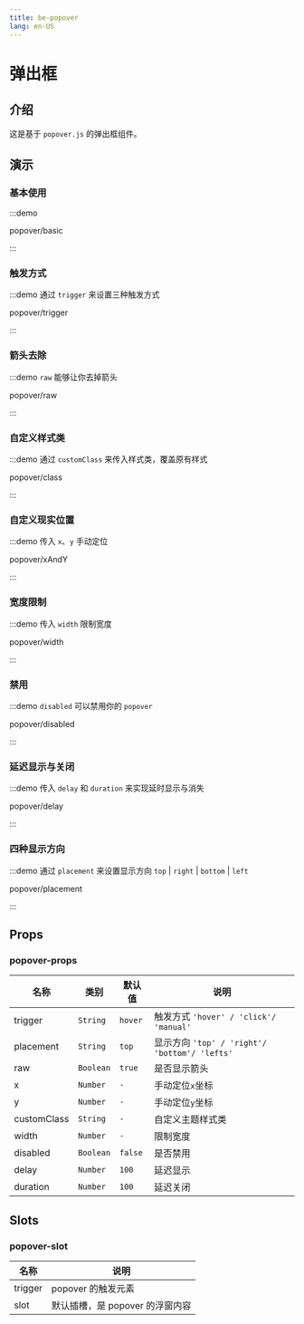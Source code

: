 ```yaml
---
title: be-popover
lang: en-US
---
```


# 弹出框

## 介绍

这是基于 `popover.js` 的弹出框组件。

## 演示

### 基本使用

:::demo

popover/basic

:::

### 触发方式

:::demo 通过 `trigger` 来设置三种触发方式

popover/trigger

:::

### 箭头去除

:::demo `raw` 能够让你去掉箭头

popover/raw

:::

### 自定义样式类

:::demo 通过 `customClass` 来传入样式类，覆盖原有样式

popover/class

:::

### 自定义现实位置

:::demo 传入 `x`、`y` 手动定位

popover/xAndY

:::

### 宽度限制

:::demo 传入 `width` 限制宽度

popover/width

:::

### 禁用

:::demo `disabled` 可以禁用你的 `popover`

popover/disabled

:::

### 延迟显示与关闭

:::demo 传入 `delay` 和 `duration` 来实现延时显示与消失

popover/delay

:::

### 四种显示方向

:::demo 通过 `placement` 来设置显示方向 `top` | `right` | `bottom` | `left`

popover/placement

:::

## Props

### popover-props

| 名称          | 类别       | 默认值    | 说明                                        |
|--------------|------------|---------|-------------------------------------------|
| trigger      | `String`   | `hover` | 触发方式 `'hover' / 'click'/ 'manual'`        |
| placement    | `String`   | `top`   | 显示方向 `'top' / 'right'/ 'bottom'/ 'lefts'` |
| raw          | `Boolean`  | `true`  | 是否显示箭头                                    |
| x            | `Number`   | `-`     | 手动定位`x`坐标                                 |
| y            | `Number`   | `-`     | 手动定位`y`坐标                                 |
| customClass  | `String`   | `-`     | 自定义主题样式类                                  |
| width        | `Number`   | `-`     | 限制宽度                                      |
| disabled     | `Boolean`  | `false` | 是否禁用                                      |
| delay        | `Number`   | `100`   | 延迟显示                                      |
| duration     | `Number`   | `100`   | 延迟关闭                                      |

## Slots

### popover-slot

| 名称                | 说明                     |  
|-------------------|------------------------|
| trigger           | popover 的触发元素          |
| slot              | 默认插槽，是 popover 的浮窗内容  |